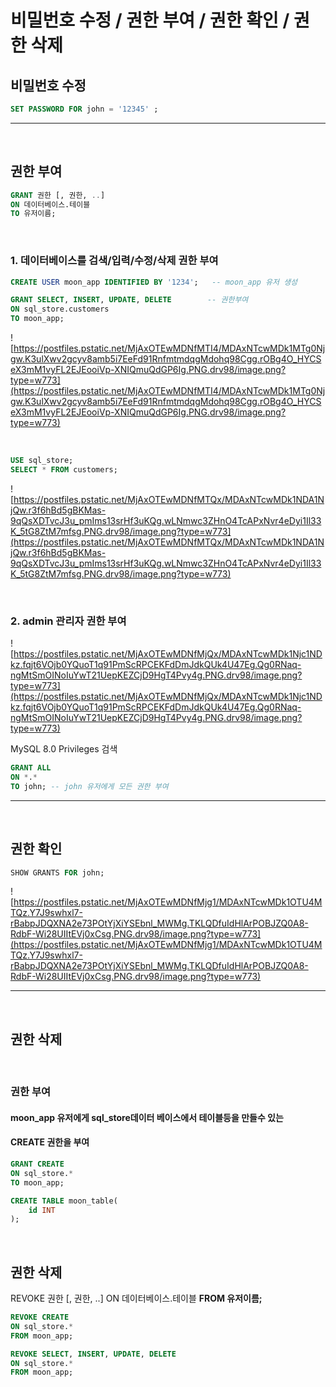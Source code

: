 # 비밀번호 수정 / 권한 부여 / 권한 확인 / 권한 삭제

## **비밀번호 수정**

```sql
SET PASSWORD FOR john = '12345' ;
```

---

<br>

## **권한 부여**

```sql
GRANT 권한 [, 권한, ..]
ON 데이터베이스.테이블
TO 유저이름;
```

<br>

### **1. 데이터베이스를 검색/입력/수정/삭제 권한 부여**

```sql
CREATE USER moon_app IDENTIFIED BY '1234';   -- moon_app 유저 생성

GRANT SELECT, INSERT, UPDATE, DELETE        -- 권한부여
ON sql_store.customers
TO moon_app;
```

![https://postfiles.pstatic.net/MjAxOTEwMDNfMTI4/MDAxNTcwMDk1MTg0Njgw.K3ulXwv2gcyv8amb5i7EeFd91RnfmtmdqgMdohq98Cgg.rOBg4O_HYCSeX3mM1vyFL2EJEooiVp-XNIQmuQdGP6Ig.PNG.drv98/image.png?type=w773](https://postfiles.pstatic.net/MjAxOTEwMDNfMTI4/MDAxNTcwMDk1MTg0Njgw.K3ulXwv2gcyv8amb5i7EeFd91RnfmtmdqgMdohq98Cgg.rOBg4O_HYCSeX3mM1vyFL2EJEooiVp-XNIQmuQdGP6Ig.PNG.drv98/image.png?type=w773)

<br>

```sql
USE sql_store;
SELECT * FROM customers;
```

![https://postfiles.pstatic.net/MjAxOTEwMDNfMTQx/MDAxNTcwMDk1NDA1NjQw.r3f6hBd5gBKMas-9qQsXDTvcJ3u_pmIms13srHf3uKQg.wLNmwc3ZHnO4TcAPxNvr4eDyi1Il33K_5tG8ZtM7mfsg.PNG.drv98/image.png?type=w773](https://postfiles.pstatic.net/MjAxOTEwMDNfMTQx/MDAxNTcwMDk1NDA1NjQw.r3f6hBd5gBKMas-9qQsXDTvcJ3u_pmIms13srHf3uKQg.wLNmwc3ZHnO4TcAPxNvr4eDyi1Il33K_5tG8ZtM7mfsg.PNG.drv98/image.png?type=w773)

<br> 

### **2. admin 관리자 권한 부여**

![https://postfiles.pstatic.net/MjAxOTEwMDNfMjQx/MDAxNTcwMDk1Njc1NDkz.fqjt6VOjb0YQuoT1q91PmScRPCEKFdDmJdkQUk4U47Eg.Qg0RNaq-ngMtSmOINoIuYwT21UepKEZCjD9HgT4Pvy4g.PNG.drv98/image.png?type=w773](https://postfiles.pstatic.net/MjAxOTEwMDNfMjQx/MDAxNTcwMDk1Njc1NDkz.fqjt6VOjb0YQuoT1q91PmScRPCEKFdDmJdkQUk4U47Eg.Qg0RNaq-ngMtSmOINoIuYwT21UepKEZCjD9HgT4Pvy4g.PNG.drv98/image.png?type=w773)

MySQL 8.0 Privileges 검색

```sql
GRANT ALL
ON *.*
TO john; -- john 유저에게 모든 권한 부여
```


---

<br>

## **권한 확인**


```sql
SHOW GRANTS FOR john;
```

![https://postfiles.pstatic.net/MjAxOTEwMDNfMjg1/MDAxNTcwMDk1OTU4MTQz.Y7J9swhxl7-rBabpJDQXNA2e73POtYjXiYSEbnl_MWMg.TKLQDfuIdHlArPOBJZQ0A8-RdbF-Wi28UIItEVj0xCsg.PNG.drv98/image.png?type=w773](https://postfiles.pstatic.net/MjAxOTEwMDNfMjg1/MDAxNTcwMDk1OTU4MTQz.Y7J9swhxl7-rBabpJDQXNA2e73POtYjXiYSEbnl_MWMg.TKLQDfuIdHlArPOBJZQ0A8-RdbF-Wi28UIItEVj0xCsg.PNG.drv98/image.png?type=w773)

---

<br>

## **권한 삭제**

<br>

### **권한 부여**

#### moon_app 유저에게 sql_store데이터 베이스에서 테이블등을 만들수 있는

#### CREATE 권한을 부여

```sql
GRANT CREATE
ON sql_store.*
TO moon_app;
```

```sql
CREATE TABLE moon_table(
	id INT
);
```

<br>

## **권한 삭제**

REVOKE 권한 [, 권한, ..]
ON 데이터베이스.테이블
**FROM 유저이름;**

```sql
REVOKE CREATE
ON sql_store.*
FROM moon_app;
```

```sql
REVOKE SELECT, INSERT, UPDATE, DELETE
ON sql_store.*
FROM moon_app;
```
